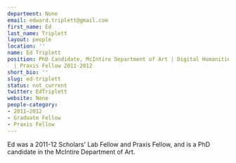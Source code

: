 ```yaml
---
department: None
email: edward.triplett@gmail.com
first_name: Ed
last_name: Triplett
layout: people
location: ''
name: Ed Triplett
position: PhD Candidate, McIntire Department of Art | Digital Humanities Fellow 2011-2012
  | Praxis Fellow 2011-2012
short_bio: ''
slug: ed-triplett
status: not_current
twitter: EdTriplett
website: None
people-category:
- 2011–2012
- Graduate Fellow
- Praxis Fellow
---
```


Ed was a 2011-12 Scholars' Lab Fellow and Praxis Fellow, and is a PhD candidate in the McIntire Department of Art.
